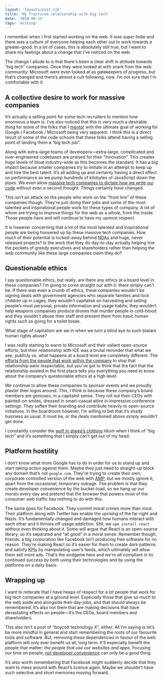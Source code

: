 ```yaml
---
layout: 'layouts/post.njk'
title: 'My fractured relationship with big tech'
date: '2018-09-13'
tags: 'writing'
---
```


I remember when I first started working on the web. It was _super_ Indie and there was a culture of everyone helping each other out to work towards a greater-good. In a lot of cases, this is absolutely still true, but I want to share my feelings about a change that I've noticed on the web.

The change I allude to is that there's been a clear shift in attitude towards “big tech” companies. Once they were looked at with snark from the web community. Microsoft were even looked at as gatekeepers of progress, but that’s changed and there’s almost a cult following, now. I’m not sure that I'm comfortable with it.

## A collective desire to work for massive companies

It’s actually a selling point for some tech recruiters to mention how enormous a team is. I've also noticed that this is very much a desirable thing for some of the folks that I [mentor](https://devpal.io) with the ultimate goal of working for Google / Facebook / Microsoft being very apparent. I think this is a direct result of some of the code schools that these folks attend having a selling point of landing them a “big tech job”.

Along with extra-large teams of developers—extra-large, complicated and over-engineered codebases are praised for their “innovation”. This creates _huge_ levels of bloat industry-wide as this becomes the standard. It has a big impact because smaller companies try to imitate in an attempt to keep up and hire the best talent. It’s all adding up and certainly having a direct effect on performance as we pump hundreds of kilobytes of JavaScript down the pipes. We even allow [massive tech companies to dictate how we write our code](https://www.npmjs.com/package/eslint-config-airbnb) without even a second thought. Things certainly _have_ changed.

This isn't an attack on the people who work on the “front line” of these companies though. They're just doing their jobs and some of the most talented and inspirational people work for these types of company. A lot of whom are trying to improve things for the web as a whole, from the inside. Those people have and will continue to have my upmost respect.

It is however concerning that a lot of the most talented and inspirational people are being hoovered up by these massive tech companies. How much of their potential is locked-away behind <abbr title="Non-disclosure agreements">NDAs</abbr> and huge, never released projects? Is the work that they do day-to-day actually helping line the pockets of greedy executives and shareholders rather than helping the web community like these large companies claim they do?

## Questionable ethics

I say questionable ethics, but really, are there any ethics at a board level in these companies? I'm going to come straight out with it: there simply can't be. If there was even a crumb of ethics, these companies wouldn’t be signing deals with government agencies who separate families and lock children up in cages; they wouldn’t capitalise on harvesting and selling people’s most personal, private information and usage habits; they wouldn’t help weapons companies produce drones that murder people in cold-blood and they wouldn't abuse their staff and prevent them from basic human rights such as going for a toilet break.

What stage of capitalism are we in when we turn a blind eye to such blatant human rights abuse?

I was really starting to warm to Microsoft and their valiant open-source efforts, but their relationship with ICE was a brutal reminder that what we see, publicly vs. what happens at a board level are completely different. The [efforts from the people that work within the company](https://www.theverge.com/2018/6/21/17488328/microsoft-ice-employees-signatures-protest) to stop that relationship were respectable, but you've got to think that the fact that the relationship existed in the first place tells you everything you need to know about the company’s questionable ethics at a high level.

We continue to allow these companies to sponsor events and we proudly plaster their logos around. This, I think is because these company’s board members are geniuses, in a capitalist sense. They roll out their CEOs with painted-on smiles, dressed in smart-casual attire in impressive conference settings. They soften their branding and contribute heavily to open-source initiatives. In the boardroom however, I’m willing to bet that it’s shady business as usual. It must be, or the deals mentioned above simply wouldn’t get done.

I constantly consider the [wolf in sheep’s clothing](https://en.wikipedia.org/wiki/Wolf_in_sheep's_clothing) idiom when I think of “big tech” and it’s something that I simply can’t get out of my head.

## Platform hostility

I don’t know what more Google has to do in order for us to stand up and start taking action against them. Maybe they just need to straight-up block any domain that’s not `google.com`. They're trying to create their own, corporate controlled version of the web with [AMP](https://www.ampproject.org), but we mostly ignore it, apart from the occasional, temporary outrage. The problem is that they create developer convenience by the bucket-load, so we hang up our morals every day and pretend that the browser that powers most of the consumer web traffic has nothing to do with this.

The same goes for Facebook. They commit moral crimes more than most. Their platform along with Twitter has enable the uprising of the far-right and Nazis. It’s fundamentally changed and damaged how humans interact with each other and it thrives off usage addiction. Still, we `npm install react` without even thinking about it. Some will argue that React is an open-source library, so it’s separated and “all good” in a moral sense. Remember though, friends: a big corporation like Facebook isn’t producing free software for no reason. They’re making React so it’s easier for them to create dark patterns and satisfy <abbr title="Key performance indicators">KPIs</abbr> by manipulating user’s feeds, which ultimately will allow them sell more ads. That’s the endgame here and _we’re all_ compliant in its continued success by both using their technologies and by using the platforms on a daily basis.

## Wrapping up

I want to reiterate that I have heaps of respect for a lot people that work for big tech companies at a ground level. Especially those that give so much to the web aside and alongside their day-jobs, and that should always be remembered. It’s also not them that are making decisions that have devastating effects on people—it’s the CEOs, board members and shareholders.

This also isn’t a post of “boycott technology X”, either. All I’m saying is let’s be more mindful in general and start remembering the roots of our favourite tools and software. But, removing these dependencies in favour of the web platform will only ever benefit us all, long term. It'll especially benefit the people that matter: _the people that use our websites and apps_. Focusing our time on people, [not developer convenience](https://infrequently.org/2018/09/the-developer-experience-bait-and-switch/) can only be a good thing.

It’s also worth remembering that Facebook might suddenly decide that they want to mess around with React’s licence again. Maybe we shouldn’t have such selective and short memories moving forward.
